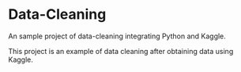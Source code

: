 # Data-Cleaning
An sample project of data-cleaning integrating Python and Kaggle.

This project is an example of data cleaning after obtaining data using Kaggle.
